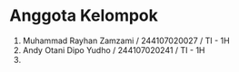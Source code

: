 # Anggota Kelompok

1. Muhammad Rayhan Zamzami / 244107020027 / TI - 1H
2. Andy Otani Dipo Yudho / 244107020241 / TI - 1H
3. 
